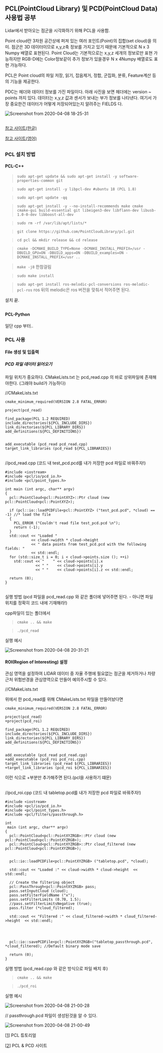 ## PCL(PointCloud Library) 및 PCD(PointCloud Data) 사용법 공부
Lidar에서 받아오는 점군을 시각화하기 위해 PCL을 사용함.

Point cloud란 3차원 공간상에 퍼져 있는 여러 포인트(Point)의 집합(set cloud)을 의미. 점군은 3D 데이터이므로 x,y,z축 정보를 가지고 있기 때문에 기본적으로 N x 3 Numpy 배열로 표현된다. 
Point Cloud는 기본적으로는 x,y,z 세개의 정보로만 표현 가능하지만 RGB-D에는 Color정보같이 추가 정보가 있을경우 N x 4Numpy 배열로도 표현 가능하다.

PCL은 Point cloud의 파일 저장, 읽기, 잡음제거, 정합, 군집화, 분류, Feature계산 등의 기능을 제공한다.

PDC는 헤더와 데이터 정보를 가진 파일이다. 아래 사진을 보면 헤더에는 version ~ points 까지 있다. 데이터는 x,y,z 값과 센서가 보내는 부가 정보를 나타낸다. 여기서 가장 중요한건 데이터가 어떻게 저장되어있는지 알려주는 FIELDS 다.

![Screenshot from 2020-04-08 18-25-31](https://user-images.githubusercontent.com/59762212/78768149-83351100-79c6-11ea-87a1-9c37a1b2544d.png)
##

[참고 사이트(한글)](https://pcl.gitbook.io/tutorial/)

[참고 사이트(영어)](http://pointclouds.org/documentation/)

##

### PCL 설치 방법
#### PCL-C++ 
> `sudo apt-get update && sudo apt-get install -y software-properties-common git`

> `sudo apt-get install -y libpcl-dev #ubuntu 18 (PCL 1.8)`

> `sudo apt-get update -qq`

> `sudo apt-get install -y --no-install-recommends make cmake cmake-gui build-essential git libeigen3-dev libflann-dev libusb-1.0-0-dev libboost-all-dev`

> `sudo rm -rf /var/lib/apt/lists/*`

> `git clone https://github.com/PointCloudLibrary/pcl.git`

> `cd pcl && mkdir release && cd release`

> `cmake -DCMAKE_BUILD_TYPE=None -DCMAKE_INSTALL_PREFIX=/usr -DBUILD_GPU=ON -DBUILD_apps=ON -DBUILD_examples=ON -DCMAKE_INSTALL_PREFIX=/usr ..`

> `make -j8` 
  한참걸림

> `sudo make install`

> `sudo apt-get install ros-melodic-pcl-conversions ros-melodic-pcl-ros`
  ros 뒤의 melodic은 ros 버전을 맞춰서 적어주면 된다.

설치 끝. 

##

#### PCL-Python
일단 cpp 부터..



### PCL 사용

#### File 생성 및 입출력

##### PCD 파일 데이터 읽어오기
파일 위치가 중요하다. CMakeLists.txt 는 pcd_read.cpp 의 바로 상위파일에 존재해야한다. (그래야 build가 가능하다)

//CMakeLists.txt

~~~
cmake_minimum_required(VERSION 2.8 FATAL_ERROR)

project(pcd_read)

find_package(PCL 1.2 REQUIRED)
include_directories(${PCL_INCLUDE_DIRS})
link_directories(${PCL_LIBRARY_DIRS})
add_definitions(${PCL_DEFINITIONS})


add_executable (pcd_read pcd_read.cpp)
target_link_libraries (pcd_read ${PCL_LIBRARIES})
~~~

##

//pcd_read.cpp (코드 내 test_pcd.pcd를 내가 저장한 pcd 파일로 바꿔주자!)

~~~
#include <iostream>
#include <pcl/io/pcd_io.h>
#include <pcl/point_types.h>

int main (int argc, char** argv)
{
  pcl::PointCloud<pcl::PointXYZ>::Ptr cloud (new pcl::PointCloud<pcl::PointXYZ>);

  if (pcl::io::loadPCDFile<pcl::PointXYZ> ("test_pcd.pcd", *cloud) == -1) //* load the file
  {
    PCL_ERROR ("Couldn't read file test_pcd.pcd \n");
    return (-1);
  }
  std::cout << "Loaded "
            << cloud->width * cloud->height
            << " data points from test_pcd.pcd with the following fields: "
            << std::endl;
  for (std::size_t i = 0; i < cloud->points.size (); ++i)
    std::cout << "    " << cloud->points[i].x
              << " "    << cloud->points[i].y
              << " "    << cloud->points[i].z << std::endl;

  return (0);
}
~~~
##

실행 방법 (pcd 파일을 pcd_read.cpp 와 같은 폴더에 넣어주면 된다. - 아니면 파일 위치를 정확히 코드 내에 기재해라!)

cpp파일이 있는 폴더에서 
> `cmake .. && make`

> `./pcd_read`

실행 예시

![Screenshot from 2020-04-08 20-31-21](https://user-images.githubusercontent.com/59762212/78779467-f8f5a880-79d7-11ea-935f-16beda0b90b8.png)

#### ROI(Region of Interesting) 설정
관심 영역을 설정하여 LIDAR 데이터 중 자율 주행에 필요없는 점군을 제거하거나 차량 근처 위험반경을 관심영역으로 만들어 예의주시할 수 있다.

//CMakeLists.txt

위에서 한 pcd_read를 위해 CMakeLists.txt 파일을 만들어놨다면 
~~~
cmake_minimum_required(VERSION 2.8 FATAL_ERROR)

project(pcd_read)
+project(pcd_roi)

find_package(PCL 1.2 REQUIRED)
include_directories(${PCL_INCLUDE_DIRS})
link_directories(${PCL_LIBRARY_DIRS})
add_definitions(${PCL_DEFINITIONS})


add_executable (pcd_read pcd_read.cpp)
+add_executable (pcd_roi pcd_roi.cpp)
target_link_libraries (pcd_read ${PCL_LIBRARIES})
+target_link_libraries (pcd_roi ${PCL_LIBRARIES})
~~~
이런 식으로 +부분만 추가해주면 된다.(pcl을 사용하기 떄문)
##

//pcd_roi.cpp (코드 내 tabletop.pcd를 내가 저장한 pcd 파일로 바꿔주자!)
~~~
#include <iostream>
#include <pcl/io/pcd_io.h>
#include <pcl/point_types.h>
#include <pcl/filters/passthrough.h>

int
 main (int argc, char** argv)
{
  pcl::PointCloud<pcl::PointXYZRGB>::Ptr cloud (new pcl::PointCloud<pcl::PointXYZRGB>);
  pcl::PointCloud<pcl::PointXYZRGB>::Ptr cloud_filtered (new pcl::PointCloud<pcl::PointXYZRGB>);


  pcl::io::loadPCDFile<pcl::PointXYZRGB> ("tabletop.pcd", *cloud);

  std::cout << "Loaded :" << cloud->width * cloud->height  << std::endl;

  // Create the filtering object
  pcl::PassThrough<pcl::PointXYZRGB> pass;
  pass.setInputCloud (cloud);
  pass.setFilterFieldName ("x");
  pass.setFilterLimits (0.70, 1.5);
  //pass.setFilterLimitsNegative (true);
  pass.filter (*cloud_filtered);

  std::cout << "Filtered :" << cloud_filtered->width * cloud_filtered->height  << std::endl;
  
  
  

  pcl::io::savePCDFile<pcl::PointXYZRGB>("tabletop_passthrough.pcd", *cloud_filtered); //Default binary mode save

  return (0);
}
~~~
 
실행 방법 (pcd_read.cpp 와 같은 방식으로 파일 배치 후)

> `cmake .. && make`

> `./pcd_roi`

실행 예시

![Screenshot from 2020-04-08 21-00-28](https://user-images.githubusercontent.com/59762212/78781913-0f9dfe80-79dc-11ea-8a4a-42e2f1300d9c.png)

// passthrough.pcd 파일이 생성된것을 알 수 있다.

![Screenshot from 2020-04-08 21-00-49](https://user-images.githubusercontent.com/59762212/78782130-78857680-79dc-11ea-9feb-41b319b7c79e.png)












[[1](https://pcl.gitbook.io/tutorial/)] PCL 튜토리얼

[[2](http://pointclouds.org/documentation/tutorials/pcd_file_format.php)] PCL & PCD 사이트
